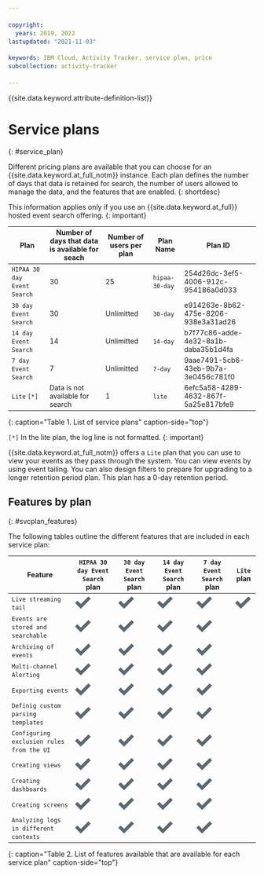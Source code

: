 ```yaml
---

copyright:
  years: 2019, 2022
lastupdated: "2021-11-03"

keywords: IBM Cloud, Activity Tracker, service plan, price
subcollection: activity-tracker

---
```


{{site.data.keyword.attribute-definition-list}}


# Service plans
{: #service_plan}

Different pricing plans are available that you can choose for an {{site.data.keyword.at_full_notm}} instance. Each plan defines the number of days that data is retained for search, the number of users allowed to manage the data, and the features that are enabled.
{: shortdesc}

This information applies only if you use an {{site.data.keyword.at_full}} hosted event search offering.
{: important}


| Plan                          | Number of days that data is available for seach | Number of users per plan | Plan Name |Plan ID |
|-------------------------------|-------------------------------------------------|--------------------------|-----------|--------|
| `HIPAA 30 day Event Search`   | 30                    | 25                       | `hipaa-30-day` | 254d26dc-3ef5-4006-912c-954186a0d033 |
| `30 day Event Search`         | 30                    | Unlimitted               | `30-day` | e914263e-8b62-475e-8206-938e3a31ad26 |
| `14 day Event Search`         | 14                     | Unlimitted               | `14-day` | b7f77c86-adde-4e32-8a1b-daba35b1d4fa |
| `7 day Event Search`          | 7                      | Unlimitted               | `7-day` | 9aae7491-5cb6-43eb-9b7a-3e0456c781f0 |
| `Lite`   `[*]`                | Data is not available for search    | 1            | `lite`            | 6efc5a58-4289-4632-867f-5a25e817bfe9 |
{: caption="Table 1. List of service plans" caption-side="top"} 

`[*]` In the lite plan, the log line is not formatted.
{: important}

{{site.data.keyword.at_full_notm}} offers a `Lite` plan that you can use to view your events as they pass through the system. You can view events by using event tailing. You can also design filters to prepare for upgrading to a longer retention period plan. This plan has a 0-day retention period.


## Features by plan
{: #svcplan_features}

The following tables outline the different features that are included in each service plan:

| Feature                              | `HIPAA 30 day Event Search` plan | `30 day Event Search` plan | `14 day Event Search` plan    | `7 day Event Search` plan     | `Lite` plan | 
|--------------------------------------|-------------------------|-------------------------------|-----------------------------|--------------|----------|
| `Live streaming tail`                | ![Checkmark icon](images/checkmark-icon.svg) | ![Checkmark icon](images/checkmark-icon.svg) | ![Checkmark icon](images/checkmark-icon.svg) |![Checkmark icon](images/checkmark-icon.svg) |![Checkmark icon](images/checkmark-icon.svg)|
| `Events are stored and searchable`                | ![Checkmark icon](images/checkmark-icon.svg) | ![Checkmark icon](images/checkmark-icon.svg) | ![Checkmark icon](images/checkmark-icon.svg) |![Checkmark icon](images/checkmark-icon.svg) | |
| `Archiving of events`                             | ![Checkmark icon](images/checkmark-icon.svg) | ![Checkmark icon](images/checkmark-icon.svg) | ![Checkmark icon](images/checkmark-icon.svg) |![Checkmark icon](images/checkmark-icon.svg) | |
| `Multi-channel Alerting`                      | ![Checkmark icon](images/checkmark-icon.svg)  | ![Checkmark icon](images/checkmark-icon.svg) | ![Checkmark icon](images/checkmark-icon.svg) |![Checkmark icon](images/checkmark-icon.svg) | |
| `Exporting events`                              | ![Checkmark icon](images/checkmark-icon.svg) | ![Checkmark icon](images/checkmark-icon.svg) | ![Checkmark icon](images/checkmark-icon.svg) |![Checkmark icon](images/checkmark-icon.svg) | |
| `Definig custom parsing templates`              | ![Checkmark icon](images/checkmark-icon.svg) | ![Checkmark icon](images/checkmark-icon.svg) | ![Checkmark icon](images/checkmark-icon.svg) |![Checkmark icon](images/checkmark-icon.svg) | |
| `Configuring exclusion rules from the UI`   | ![Checkmark icon](images/checkmark-icon.svg) | ![Checkmark icon](images/checkmark-icon.svg) | ![Checkmark icon](images/checkmark-icon.svg) |![Checkmark icon](images/checkmark-icon.svg) | |
| `Creating views`               | ![Checkmark icon](images/checkmark-icon.svg) | ![Checkmark icon](images/checkmark-icon.svg) | ![Checkmark icon](images/checkmark-icon.svg) |![Checkmark icon](images/checkmark-icon.svg) | |
| `Creating dashboards`               | ![Checkmark icon](images/checkmark-icon.svg) | ![Checkmark icon](images/checkmark-icon.svg) | ![Checkmark icon](images/checkmark-icon.svg) |![Checkmark icon](images/checkmark-icon.svg) | |
| `Creating screens`               | ![Checkmark icon](images/checkmark-icon.svg) | ![Checkmark icon](images/checkmark-icon.svg) | ![Checkmark icon](images/checkmark-icon.svg) |![Checkmark icon](images/checkmark-icon.svg) | |
| `Analyzing logs in different contexts`       | ![Checkmark icon](images/checkmark-icon.svg) | ![Checkmark icon](images/checkmark-icon.svg) | ![Checkmark icon](images/checkmark-icon.svg) |![Checkmark icon](images/checkmark-icon.svg) | |
{: caption="Table 2. List of features available that are available for each service plan" caption-side="top"} 


